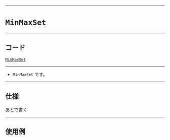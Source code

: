 _____

# `MinMaxSet`

_____

## コード

[`MinMaxSet`](https://github.com/titanium-22/Library_py/blob/main/DataStructures/Set/MinMaxSet.py)
<!-- code=https://github.com/titanium-22/Library_py/blob/main/DataStructures\Set\MinMaxSet.py -->

_____

- `MinMaxSet` です。

_____

## 仕様

あとで書く

_____

## 使用例

```python
```

